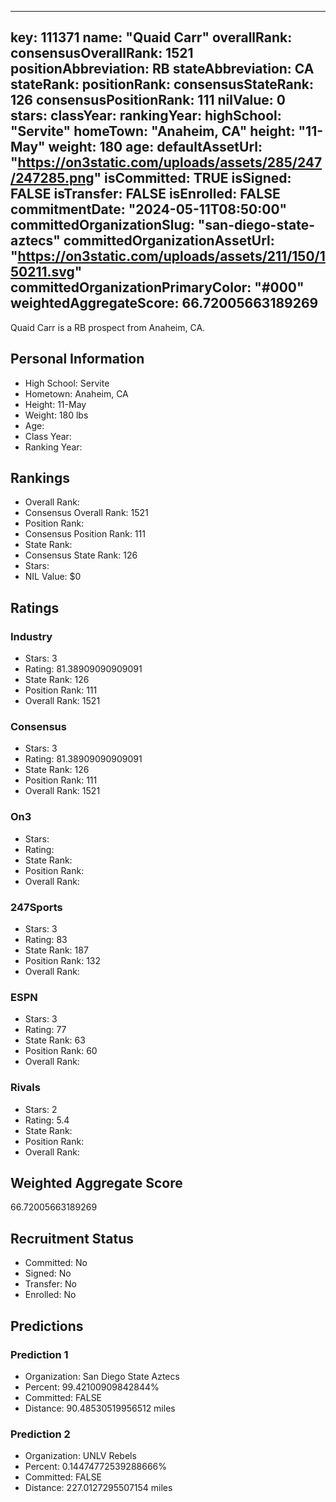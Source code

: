 ---
  key: 111371
  name: "Quaid Carr"
  overallRank: 
  consensusOverallRank: 1521
  positionAbbreviation: RB
  stateAbbreviation: CA
  stateRank: 
  positionRank: 
  consensusStateRank: 126
  consensusPositionRank: 111
  nilValue: 0
  stars: 
  classYear: 
  rankingYear: 
  highSchool: "Servite"
  homeTown: "Anaheim, CA"
  height: "11-May"
  weight: 180
  age: 
  defaultAssetUrl: "https://on3static.com/uploads/assets/285/247/247285.png"
  isCommitted: TRUE
  isSigned: FALSE
  isTransfer: FALSE
  isEnrolled: FALSE
  commitmentDate: "2024-05-11T08:50:00"
  committedOrganizationSlug: "san-diego-state-aztecs"
  committedOrganizationAssetUrl: "https://on3static.com/uploads/assets/211/150/150211.svg"
  committedOrganizationPrimaryColor: "#000"
  weightedAggregateScore: 66.72005663189269
  ---
  
  Quaid Carr is a RB prospect from Anaheim, CA.
  
  ## Personal Information
  - High School: Servite
  - Hometown: Anaheim, CA
  - Height: 11-May
  - Weight: 180 lbs
  - Age: 
  - Class Year: 
  - Ranking Year: 
  
  ## Rankings
  - Overall Rank: 
  - Consensus Overall Rank: 1521
  - Position Rank: 
  - Consensus Position Rank: 111
  - State Rank: 
  - Consensus State Rank: 126
  - Stars: 
  - NIL Value: $0
  
  ## Ratings
  
  ### Industry
  - Stars: 3
  - Rating: 81.38909090909091
  - State Rank: 126
  - Position Rank: 111
  - Overall Rank: 1521
  
  ### Consensus
  - Stars: 3
  - Rating: 81.38909090909091
  - State Rank: 126
  - Position Rank: 111
  - Overall Rank: 1521
  
  ### On3
  - Stars: 
  - Rating: 
  - State Rank: 
  - Position Rank: 
  - Overall Rank: 
  
  ### 247Sports
  - Stars: 3
  - Rating: 83
  - State Rank: 187
  - Position Rank: 132
  - Overall Rank: 
  
  ### ESPN
  - Stars: 3
  - Rating: 77
  - State Rank: 63
  - Position Rank: 60
  - Overall Rank: 
  
  ### Rivals
  - Stars: 2
  - Rating: 5.4
  - State Rank: 
  - Position Rank: 
  - Overall Rank: 
  
  ## Weighted Aggregate Score
  66.72005663189269
  
  ## Recruitment Status
  - Committed: No
  - Signed: No
  - Transfer: No
  - Enrolled: No
  
  
  
  ## Predictions
  
  ### Prediction 1
  - Organization: San Diego State Aztecs
  - Percent: 99.42100909842844%
  - Committed: FALSE
  - Distance: 90.48530519956512 miles
  
  ### Prediction 2
  - Organization: UNLV Rebels
  - Percent: 0.14474772539288666%
  - Committed: FALSE
  - Distance: 227.0127295507154 miles
  